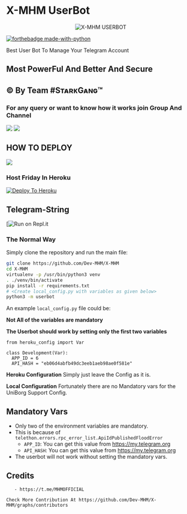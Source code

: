 # X-MHM UserBot

<p align="center">
<img src="https://telegra.ph/file/ed74fd6f6638f3c46e1f5.jpg" alt="X-MHM USERBOT">


[![forthebadge made-with-python](http://ForTheBadge.com/images/badges/made-with-python.svg)](https://www.python.org/)



Best User Bot To Manage Your Telegram Account 
## Most PowerFul And Better And Secure

## © By Team #SᴛᴀʀᴋGᴀɴɢ™

### For any query or want to know how it works join Group And Channel 

<a href="https://t.me/MHMOFFICIAL"><img src="https://img.shields.io/badge/Join-Telegram%20Channel-red.svg?logo=Telegram"></a>
<a href="https://t.me/CyberProgram"><img src="https://img.shields.io/badge/Join-Telegram%20Group-blue.svg?logo=telegram"></a>

## HOW TO DEPLOY 

<a href="https://youtu.be/xfHcm_e92eQ"><img src="https://img.shields.io/badge/How%20To-Deploy-red.svg?logo=Youtube"></a>


### Host Friday In Heroku

[![Deploy To Heroku](https://www.herokucdn.com/deploy/button.svg)](https://heroku.com/deploy?template=https://github.com/Dev-MHM/X-MHM)

## Telegram-String

[![Run on Repl.it](https://session.DevMHM.repl.run)


### The Normal Way

Simply clone the repository and run the main file:
```sh
git clone https://github.com/Dev-MHM/X-MHM
cd X-MHM
virtualenv -p /usr/bin/python3 venv
. ./venv/bin/activate
pip install -r requirements.txt
# <Create local_config.py with variables as given below>
python3 -m userbot
```

An example `local_config.py` file could be:

**Not All of the variables are mandatory**

__The Userbot should work by setting only the first two variables__

```python3
from heroku_config import Var

class Development(Var):
  APP_ID = 6
  API_HASH = "eb06d4abfb49dc3eeb1aeb98ae0f581e"
```



**Heroku Configuration**
Simply just leave the Config as it is.

**Local Configuration**
Fortunately there are no Mandatory vars for the UniBorg Support Config.

## Mandatory Vars

- Only two of the environment variables are mandatory.
- This is because of `telethon.errors.rpc_error_list.ApiIdPublishedFloodError`
    - `APP_ID`:   You can get this value from https://my.telegram.org
    - `API_HASH`:   You can get this value from https://my.telegram.org
- The userbot will not work without setting the mandatory vars.

## Credits 
```- https://t.me/CyberProgram
   - https://t.me/MHMOFFICIAL

Check More Contribution At https://github.com/Dev-MHM/X-MHM/graphs/contributors
